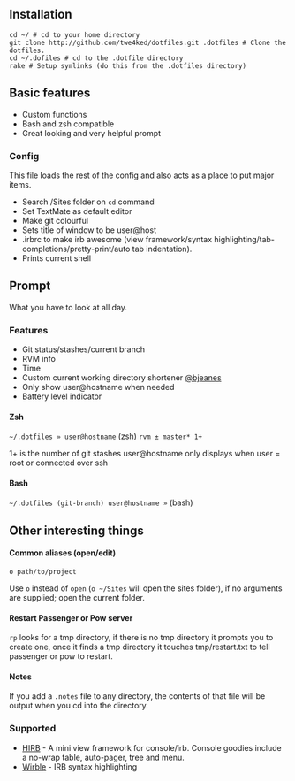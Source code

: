 ## Installation

    cd ~/ # cd to your home directory
    git clone http://github.com/twe4ked/dotfiles.git .dotfiles # Clone the dotfiles.
    cd ~/.dofiles # cd to the .dotfile directory
    rake # Setup symlinks (do this from the .dotfiles directory)

## Basic features

* Custom functions
* Bash and zsh compatible
* Great looking and very helpful prompt

### Config

This file loads the rest of the config and also acts as a place to put major items.

* Search /Sites folder on `cd` command
* Set TextMate as default editor
* Make git colourful
* Sets title of window to be user@host
* .irbrc to make irb awesome (view framework/syntax highlighting/tab-completions/pretty-print/auto tab indentation).
* Prints current shell

## Prompt

What you have to look at all day.

### Features

* Git status/stashes/current branch
* RVM info
* Time
* Custom current working directory shortener [@bjeanes](http://github.com/bjeanes/dot-files)
* Only show user@hostname when needed
* Battery level indicator

#### Zsh

`~/.dotfiles » user@hostname` (zsh) `rvm ± master* 1+`

1+ is the number of git stashes
user@hostname only displays when user = root or connected over ssh

#### Bash

`~/.dotfiles (git-branch) user@hostname »` (bash)

## Other interesting things

#### Common aliases (open/edit)

`o path/to/project`

Use `o` instead of `open` (`o ~/Sites` will open the sites folder), if no arguments are supplied; open the current folder.

#### Restart Passenger or Pow server

`rp` looks for a tmp directory, if there is no tmp directory it prompts you to create one, once it finds a tmp directory it touches tmp/restart.txt to tell passenger or pow to restart.

#### Notes

If you add a `.notes` file to any directory, the contents of that file will be output when you cd into the directory.

### Supported

* [HIRB](http://github.com/cldwalker/hirb) - A mini view framework for console/irb. Console goodies include a no-wrap table, auto-pager, tree and menu.
* [Wirble](http://rubygems.org/gems/wirble) - IRB syntax highlighting
